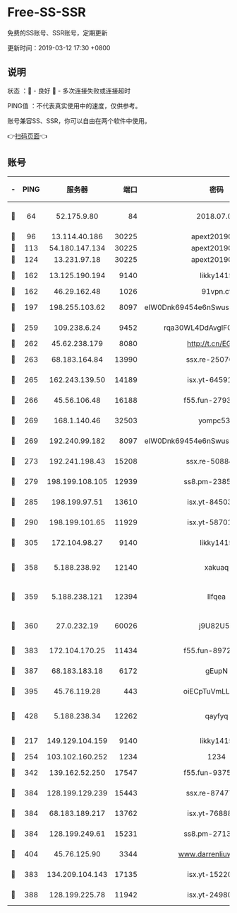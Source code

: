 # Free-SS-SSR

免费的SS账号、SSR账号，定期更新

更新时间：2019-03-12 17:30 +0800

## 说明

状态     ：🙂 - 良好 🙁 - 多次连接失败或连接超时

PING值   ：不代表真实使用中的速度，仅供参考。

账号兼容SS、SSR，你可以自由在两个软件中使用。

👉[扫码页面](https://liesauer.github.io/Free-SS-SSR/)👈

## 账号

|-|PING|服务器|端口|密码|加密方式|区域|
|:----:|:----:|:-----:|-----:|:----:|:----:|:----:|
|🙂|64|52.175.9.80|84|2018.07.07|chacha20-ietf-poly1305|HK|
|🙂|96|13.114.40.186|30225|apext2019006|chacha20|JP|
|🙂|113|54.180.147.134|30225|apext2019006|chacha20|KR|
|🙂|124|13.231.97.18|30225|apext2019006|chacha20|JP|
|🙂|162|13.125.190.194|9140|likky1415|aes-256-cfb|KR|
|🙂|162|46.29.162.48|1026|91vpn.cf|rc4-md5|RU|
|🙂|197|198.255.103.62|8097|eIW0Dnk69454e6nSwuspv9DmS201tQ0D|aes-256-cfb|US|
|🙂|259|109.238.6.24|9452|rqa30WL4DdAvgIFG6Fs3znzTa|aes-256-cfb|FR|
|🙂|262|45.62.238.179|8080|http://t.cn/EGJIyrl|rc4-md5|CA|
|🙂|263|68.183.164.84|13990|ssx.re-25076562|aes-256-cfb|US|
|🙂|265|162.243.139.50|14189|isx.yt-64591414|aes-256-cfb|US|
|🙂|266|45.56.106.48|16188|f55.fun-27930556|aes-256-cfb|US|
|🙂|269|168.1.140.46|32503|yompc535|aes-256-cfb|AU|
|🙂|269|192.240.99.182|8097|eIW0Dnk69454e6nSwuspv9DmS201tQ0D|aes-256-cfb|US|
|🙂|273|192.241.198.43|15208|ssx.re-50884758|aes-256-cfb|US|
|🙂|279|198.199.108.105|12939|ss8.pm-23852707|aes-256-cfb|US|
|🙂|285|198.199.97.51|13610|isx.yt-84503596|aes-256-cfb|US|
|🙂|290|198.199.101.65|11929|isx.yt-58701773|aes-256-cfb|US|
|🙂|305|172.104.98.27|9140|likky1415|aes-256-cfb|JP|
|🙂|358|5.188.238.92|12140|xakuaq|chacha20-ietf-poly1305|BR|
|🙂|359|5.188.238.121|12394|llfqea|chacha20-ietf-poly1305|BR|
|🙂|360|27.0.232.19|60026|j9U82U53|xchacha20-ietf-poly1305|HK|
|🙂|383|172.104.170.25|11434|f55.fun-89729095|aes-256-cfb|SG|
|🙂|387|68.183.183.18|6172|gEupN|aes-256-cfb|SG|
|🙂|395|45.76.119.28|443|oiECpTuVmLLxk4Ts|aes-256-cfb|AU|
|🙂|428|5.188.238.34|12262|qayfyq|chacha20-ietf-poly1305|BR|
|🙂|217|149.129.104.159|9140|likky1415|aes-256-cfb|HK|
|🙂|254|103.102.160.252|1234|1234|rc4-md5|JP|
|🙂|342|139.162.52.250|17547|f55.fun-93753526|aes-256-cfb|SG|
|🙂|384|128.199.129.239|15443|ssx.re-87477398|aes-256-cfb|SG|
|🙂|384|68.183.189.217|13762|isx.yt-76888960|aes-256-cfb|SG|
|🙂|384|128.199.249.61|15231|ss8.pm-27130247|aes-256-cfb|SG|
|🙂|404|45.76.125.90|3344|www.darrenliuwei.com|aes-256-cfb|AU|
|🙁|383|134.209.104.143|17135|isx.yt-15220743|aes-256-cfb|SG|
|🙁|388|128.199.225.78|11942|isx.yt-24980353|aes-256-cfb|SG|
